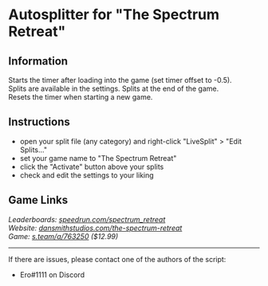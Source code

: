 # Autosplitter for "The Spectrum Retreat"
## Information
Starts the timer after loading into the game (set timer offset to -0.5).  
Splits are available in the settings. Splits at the end of the game.  
Resets the timer when starting a new game.

## Instructions
* open your split file (any category) and right-click "LiveSplit" > "Edit Splits..."
* set your game name to "The Spectrum Retreat"
* click the "Activate" button above your splits
* check and edit the settings to your liking

## Game Links
*Leaderboards: [speedrun.com/spectrum_retreat](https://speedrun.com/spectrum_retreat)*  
*Website: [dansmithstudios.com/the-spectrum-retreat](https://dansmithstudios.com/the-spectrum-retreat)*  
*Game: [s.team/a/763250](https://s.team/a/763250) ($12.99)*

---
If there are issues, please contact one of the authors of the script:  
* Ero#1111 on Discord